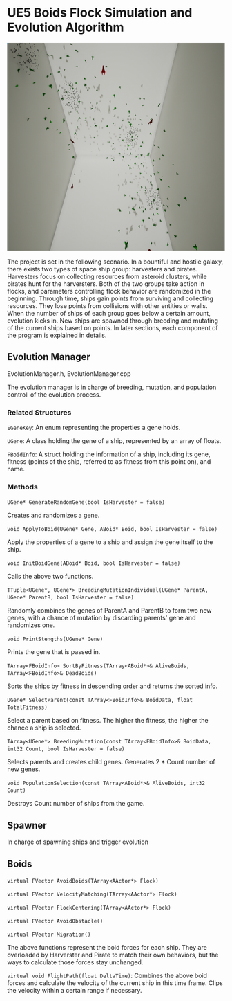 # UE5 Boids Flock Simulation and Evolution Algorithm

<img src="./cover.png" alt="cover" width="640" height="480"/>

The project is set in the following scenario. In a bountiful and hostile galaxy, there exists two types of space ship group: harvesters and pirates. Harvesters focus on collecting resources from asteroid clusters, while pirates hunt for the harversters. Both of the two groups take action in flocks, and parameters controlling flock behavior are randomized in the beginning. Through time, ships gain points from surviving and collecting resources. They lose points from collisions with other entities or walls. When the number of ships of each group goes below a certain amount, evolution kicks in. New ships are spawned through breeding and mutating of the current ships based on points. In later sections, each component of the program is explained in details.

## Evolution Manager
EvolutionManager.h, EvolutionManager.cpp

The evolution manager is in charge of breeding, mutation, and population controll of the evolution process.

### Related Structures
`EGeneKey`: An enum representing the properties a gene holds.

`UGene`: A class holding the gene of a ship, represented by an array of floats.

`FBoidInfo`: A struct holding the information of a ship, including its gene, fitness (points of the ship, referred to as fitness from this point on), and name.

### Methods
`UGene* GenerateRandomGene(bool IsHarvester = false)`

Creates and randomizes a gene.

`void ApplyToBoid(UGene* Gene, ABoid* Boid, bool IsHarvester = false)`

Apply the properties of a gene to a ship and assign the gene itself to the ship.

`void InitBoidGene(ABoid* Boid, bool IsHarvester = false)`

Calls the above two functions.

`TTuple<UGene*, UGene*> BreedingMutationIndividual(UGene* ParentA, UGene* ParentB, bool IsHarvester = false)`

Randomly combines the genes of ParentA and ParentB to form two new genes, with a chance of mutation by discarding parents' gene and randomizes one.

`void PrintStengths(UGene* Gene)`

Prints the gene that is passed in.

`TArray<FBoidInfo> SortByFitness(TArray<ABoid*>& AliveBoids, TArray<FBoidInfo>& DeadBoids)`

Sorts the ships by fitness in descending order and returns the sorted info.

`UGene* SelectParent(const TArray<FBoidInfo>& BoidData, float TotalFitness)`

Select a parent based on fitness. The higher the fitness, the higher the chance a ship is selected.

`TArray<UGene*> BreedingMutation(const TArray<FBoidInfo>& BoidData, int32 Count, bool IsHarvester = false)`

Selects parents and creates child genes. Generates 2 * Count number of new genes.

`void PopulationSelection(const TArray<ABoid*>& AliveBoids, int32 Count)`

Destroys Count number of ships from the game.

## Spawner
In charge of spawning ships and trigger evolution

## Boids
`virtual FVector AvoidBoids(TArray<AActor*> Flock)`

`virtual FVector VelocityMatching(TArray<AActor*> Flock)`

`virtual FVector FlockCentering(TArray<AActor*> Flock)`

`virtual FVector AvoidObstacle()`

`virtual FVector Migration()`

The above functions represent the boid forces for each ship. They are overloaded by Harverster and Pirate to match their own behaviors, but the ways to calculate those forces stay unchanged.

`virtual void FlightPath(float DeltaTime)`: Combines the above boid forces and calculate the velocity of the current ship in this time frame. Clips the velocity within a certain range if necessary.
